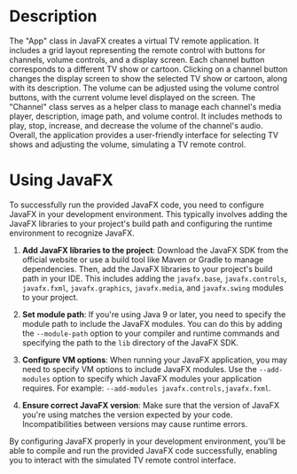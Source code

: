 # Description

The "App" class in JavaFX creates a virtual TV remote application. It includes a grid layout representing the remote control with buttons for channels, volume controls, and a display screen. Each channel button corresponds to a different TV show or cartoon. Clicking on a channel button changes the display screen to show the selected TV show or cartoon, along with its description. The volume can be adjusted using the volume control buttons, with the current volume level displayed on the screen. The "Channel" class serves as a helper class to manage each channel's media player, description, image path, and volume control. It includes methods to play, stop, increase, and decrease the volume of the channel's audio. Overall, the application provides a user-friendly interface for selecting TV shows and adjusting the volume, simulating a TV remote control.

# Using JavaFX

To successfully run the provided JavaFX code, you need to configure JavaFX in your development environment. This typically involves adding the JavaFX libraries to your project's build path and configuring the runtime environment to recognize JavaFX.

1. **Add JavaFX libraries to the project**: Download the JavaFX SDK from the official website or use a build tool like Maven or Gradle to manage dependencies. Then, add the JavaFX libraries to your project's build path in your IDE. This includes adding the `javafx.base`, `javafx.controls`, `javafx.fxml`, `javafx.graphics`, `javafx.media`, and `javafx.swing` modules to your project.

2. **Set module path**: If you're using Java 9 or later, you need to specify the module path to include the JavaFX modules. You can do this by adding the `--module-path` option to your compiler and runtime commands and specifying the path to the `lib` directory of the JavaFX SDK.

3. **Configure VM options**: When running your JavaFX application, you may need to specify VM options to include JavaFX modules. Use the `--add-modules` option to specify which JavaFX modules your application requires. For example: `--add-modules javafx.controls,javafx.fxml`.

4. **Ensure correct JavaFX version**: Make sure that the version of JavaFX you're using matches the version expected by your code. Incompatibilities between versions may cause runtime errors.

By configuring JavaFX properly in your development environment, you'll be able to compile and run the provided JavaFX code successfully, enabling you to interact with the simulated TV remote control interface.
